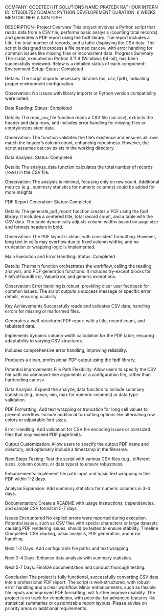 COMPANY: CODETECH IT SOLUTIONS
NAME: PRATEEK RATHOUR
INTERN ID: CT06DL752
DOMAIN: PYTHON DEVELOPEMENT
DURATION: 6 WEEKS
MENTOR: NEELA SANTOSH

DESCRIPTION-
Project Overview
This project involves a Python script that reads data from a CSV file, performs basic analysis (counting total records), and generates a PDF report using the fpdf library. The report includes a title, the total number of records, and a table displaying the CSV data. The script is designed to process a file named car.csv, with error handling for common issues like missing files or inconsistent data.
Progress Summary
The script, executed on Python 3.11.9 (Windows 64-bit), has been successfully reviewed. Below is a detailed status of each component:
Environment Setup:
Status: Completed

Details: The script imports necessary libraries (os, csv, fpdf), indicating proper environment configuration.

Observation: No issues with library imports or Python version compatibility were noted.

Data Reading:
Status: Completed

Details: The read_csv_file function reads a CSV file (car.csv), extracts the header and data rows, and includes error handling for missing files or empty/inconsistent data.

Observation: The function validates the file’s existence and ensures all rows match the header’s column count, enhancing robustness. However, the script assumes car.csv exists in the working directory.

Data Analysis:
Status: Completed

Details: The analyze_data function calculates the total number of records (rows) in the CSV file.

Observation: The analysis is minimal, focusing only on row count. Additional metrics (e.g., summary statistics for numeric columns) could be added for more insights.

PDF Report Generation:
Status: Completed

Details: The generate_pdf_report function creates a PDF using the fpdf library. It includes a centered title, total record count, and a table with the CSV data. The table dynamically adjusts column widths based on page size and formats headers in bold.

Observation: The PDF layout is clean, with consistent formatting. However, long text in cells may overflow due to fixed column widths, and no truncation or wrapping logic is implemented.

Main Execution and Error Handling:
Status: Completed

Details: The main function orchestrates the workflow, calling the reading, analysis, and PDF generation functions. It includes try-except blocks for FileNotFoundError, ValueError, and generic exceptions.

Observation: Error handling is robust, providing clear user feedback for common issues. The script outputs a success message or specific error details, ensuring usability.

Key Achievements
Successfully reads and validates CSV data, handling errors for missing or malformed files.

Generates a well-structured PDF report with a title, record count, and tabulated data.

Implements dynamic column width calculation for the PDF table, ensuring adaptability to varying CSV structures.

Includes comprehensive error handling, improving reliability.

Produces a clean, professional PDF output using the fpdf library.

Potential Improvements
File Path Flexibility: Allow users to specify the CSV file path via command-line arguments or a configuration file, rather than hardcoding car.csv.

Data Analysis: Expand the analyze_data function to include summary statistics (e.g., mean, min, max for numeric columns) or data type validation.

PDF Formatting: Add text wrapping or truncation for long cell values to prevent overflow. Include additional formatting options like alternating row colors or adjustable font sizes.

Error Handling: Add validation for CSV file encoding issues or oversized files that may exceed PDF page limits.

Output Customization: Allow users to specify the output PDF name and directory, and optionally include a timestamp in the filename.

Next Steps
Testing: Test the script with various CSV files (e.g., different sizes, column counts, or data types) to ensure robustness.

Enhancements: Implement file path input and basic text wrapping in the PDF within 1-2 days.

Analysis Expansion: Add summary statistics for numeric columns in 3-4 days.

Documentation: Create a README with usage instructions, dependencies, and sample CSV format in 5-7 days.

Issues Encountered
No explicit errors were reported during execution. Potential issues, such as CSV files with special characters or large datasets causing PDF rendering issues, should be tested to ensure stability.
Timeline
Completed: CSV reading, basic analysis, PDF generation, and error handling.

Next 1-2 Days: Add configurable file paths and text wrapping.

Next 3-4 Days: Enhance data analysis with summary statistics.

Next 5-7 Days: Finalize documentation and conduct thorough testing.

Conclusion
The project is fully functional, successfully converting CSV data into a professional PDF report. The script is well-structured, with robust error handling and a clear workflow. Minor enhancements, such as flexible file inputs and improved PDF formatting, will further improve usability. The project is on track for completion, with potential for advanced features like statistical summaries or customizable report layouts. Please advise on priority areas or additional requirements.

